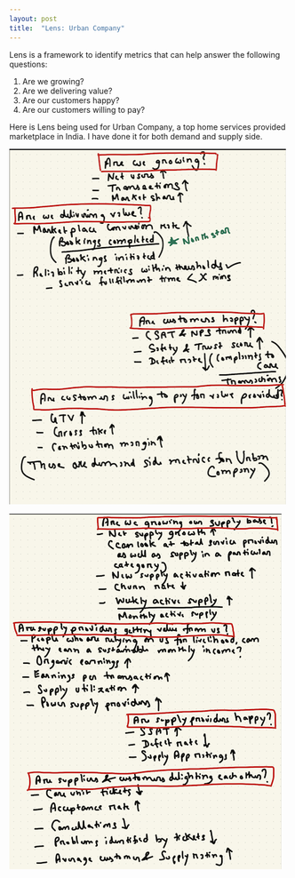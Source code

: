 ```yaml
---
layout: post
title:  "Lens: Urban Company"
---
```


Lens is a framework to identify metrics that can help answer the following questions:

1. Are we growing?
2. Are we delivering value?
3. Are our customers happy?
4. Are our customers willing to pay?

Here is Lens being used for Urban Company, a top home services provided marketplace in India. I have done it for both demand and supply side.

![customer lens](/assets/img/customerlens.png)

![supply lens](/assets/img/supplylens.png)
